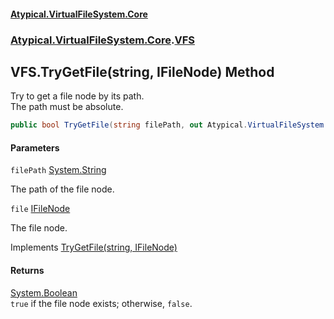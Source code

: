 #### [Atypical.VirtualFileSystem.Core](VirtualFileSystem.md 'VirtualFileSystem')
### [Atypical.VirtualFileSystem.Core](VirtualFileSystem.md#Atypical.VirtualFileSystem.Core 'Atypical.VirtualFileSystem.Core').[VFS](VFS.md 'Atypical.VirtualFileSystem.Core.VFS')

## VFS.TryGetFile(string, IFileNode) Method

Try to get a file node by its path.  
The path must be absolute.

```csharp
public bool TryGetFile(string filePath, out Atypical.VirtualFileSystem.Core.Contracts.IFileNode? file);
```
#### Parameters

<a name='Atypical.VirtualFileSystem.Core.VFS.TryGetFile(string,Atypical.VirtualFileSystem.Core.Contracts.IFileNode).filePath'></a>

`filePath` [System.String](https://docs.microsoft.com/en-us/dotnet/api/System.String 'System.String')

The path of the file node.

<a name='Atypical.VirtualFileSystem.Core.VFS.TryGetFile(string,Atypical.VirtualFileSystem.Core.Contracts.IFileNode).file'></a>

`file` [IFileNode](IFileNode.md 'Atypical.VirtualFileSystem.Core.Contracts.IFileNode')

The file node.

Implements [TryGetFile(string, IFileNode)](IVirtualFileSystem.TryGetFile(string,IFileNode).md 'Atypical.VirtualFileSystem.Core.Contracts.IVirtualFileSystem.TryGetFile(string, Atypical.VirtualFileSystem.Core.Contracts.IFileNode)')

#### Returns
[System.Boolean](https://docs.microsoft.com/en-us/dotnet/api/System.Boolean 'System.Boolean')  
`true` if the file node exists; otherwise, `false`.